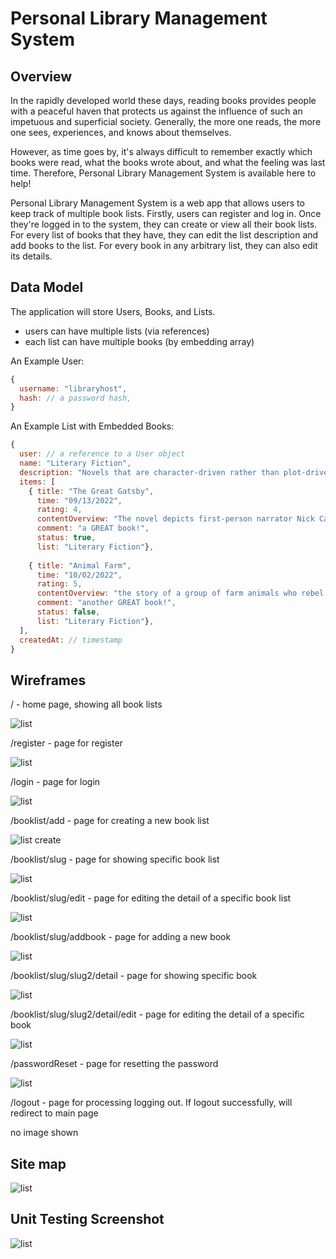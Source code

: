 <!-- (__TODO__: your project name) -->

# Personal Library Management System

## Overview

<!-- (__TODO__: a brief one or two paragraph, high-level description of your project) -->

In the rapidly developed world these days, reading books provides people with a peaceful haven that protects us against the influence of such an impetuous and superficial society. Generally, the more one reads, the more one sees, experiences, and knows about themselves.

However, as time goes by, it's always difficult to remember exactly which books were read, what the books wrote about, and what the feeling was last time. Therefore, Personal Library Management System is available here to help!

Personal Library Management System is a web app that allows users to keep track of multiple book lists. Firstly, users can register and log in. Once they're logged in to the system, they can create or view all their book lists. For every list of books that they have, they can edit the list description and add books to the list. For every book in any arbitrary list, they can also edit its details.

## Data Model

The application will store Users, Books, and Lists.

* users can have multiple lists (via references)
* each list can have multiple books (by embedding array)

An Example User:

```javascript
{
  username: "libraryhost",
  hash: // a password hash,
}
```

An Example List with Embedded Books:

```javascript
{
  user: // a reference to a User object
  name: "Literary Fiction",
  description: "Novels that are character-driven rather than plot-driven, examine the human condition, use language in an experimental or poetic fashion, or are simply considered \"serious\" art.",
  items: [
    { title: "The Great Gatsby",
      time: "09/13/2022",
      rating: 4,
      contentOverview: "The novel depicts first-person narrator Nick Carraway's interactions with mysterious millionaire Jay Gatsby and Gatsby's obsession to reunite with his former lover, Daisy Buchanan",
      comment: "a GREAT book!",
      status: true,
      list: "Literary Fiction"},
    
    { title: "Animal Farm",
      time: "10/02/2022",
      rating: 5,
      contentOverview: "the story of a group of farm animals who rebel against their human farmer, hoping to create a society where the animals can be equal, free, and happy. Ultimately, the rebellion is betrayed, and the farm ends up in a state as bad as it was before, under the dictatorship of a pig named Napoleon.",
      comment: "another GREAT book!",
      status: false,
      list: "Literary Fiction"},
  ],
  createdAt: // timestamp
}
```

## Wireframes

<!-- (__TODO__: wireframes for all of the pages on your site; they can be as simple as photos of drawings or you can use a tool like Balsamiq, Omnigraffle, etc.) -->


/ - home page, showing all book lists

![list](documentation/main.png)

/register - page for register

![list](documentation/register.png)

/login - page for login

![list](documentation/login.png)

/booklist/add - page for creating a new book list

![list create](documentation/list-add.png)

/booklist/slug - page for showing specific book list

![list](documentation/list-slug.png)

/booklist/slug/edit - page for editing the detail of a specific book list

![list](documentation/list-slug-edit.png)

/booklist/slug/addbook - page for adding a new book

![list](documentation/addbook.png)

/booklist/slug/slug2/detail - page for showing specific book

![list](documentation/book-detail.png)

/booklist/slug/slug2/detail/edit - page for editing the detail of a specific book

![list](documentation/book-edit.png)

/passwordReset - page for resetting the password

![list](documentation/reset.png)

/logout - page for processing logging out. If logout successfully, will redirect to main page

no image shown

## Site map

![list](documentation/site-map.jpg)

## Unit Testing Screenshot

![list](documentation/unit%20testing.png)

